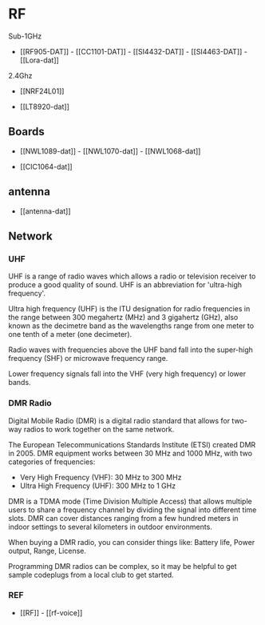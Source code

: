 
# RF 

Sub-1GHz
- [[RF905-DAT]] - [[CC1101-DAT]] - [[SI4432-DAT]] - [[SI4463-DAT]] - [[Lora-dat]]

2.4Ghz

- [[NRF24L01]]

- [[LT8920-dat]]

## Boards 

- [[NWL1089-dat]] - [[NWL1070-dat]] - [[NWL1068-dat]]

- [[CIC1064-dat]]



## antenna 

- [[antenna-dat]]



## Network 



### UHF
UHF is a range of radio waves which allows a radio or television receiver to produce a good quality of sound. UHF is an abbreviation for 'ultra-high frequency'.


Ultra high frequency (UHF) is the ITU designation for radio frequencies in the range between 300 megahertz (MHz) and 3 gigahertz (GHz), also known as the decimetre band as the wavelengths range from one meter to one tenth of a meter (one decimeter). 

Radio waves with frequencies above the UHF band fall into the super-high frequency (SHF) or microwave frequency range. 

Lower frequency signals fall into the VHF (very high frequency) or lower bands. 


### DMR Radio 

Digital Mobile Radio (DMR) is a digital radio standard that allows for two-way radios to work together on the same network. 

The European Telecommunications Standards Institute (ETSI) created DMR in 2005. DMR equipment works between 30 MHz and 1000 MHz, with two categories of frequencies:
- Very High Frequency (VHF): 30 MHz to 300 MHz
- Ultra High Frequency (UHF): 300 MHz to 1 GHz

DMR is a TDMA mode (Time Division Multiple Access) that allows multiple users to share a frequency channel by dividing the signal into different time slots. DMR can cover distances ranging from a few hundred meters in indoor settings to several kilometers in outdoor environments. 

When buying a DMR radio, you can consider things like: Battery life, Power output, Range, License. 

Programming DMR radios can be complex, so it may be helpful to get sample codeplugs from a local club to get started.


### REF 

- [[RF]] - [[rf-voice]]